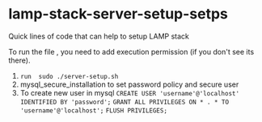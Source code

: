 # lamp-stack-server-setup-setps
Quick lines of code that can help to setup LAMP stack

To run the file , you need to add execution permission (if you don't see its there).
1. `run  sudo ./server-setup.sh`
2. mysql_secure_installation to set password policy and secure user 
3. To create new user in mysql
  `CREATE USER 'username'@'localhost' IDENTIFIED BY 'password';`
 `GRANT ALL PRIVILEGES ON * . * TO 'username'@'localhost';`
 `FLUSH PRIVILEGES;`
